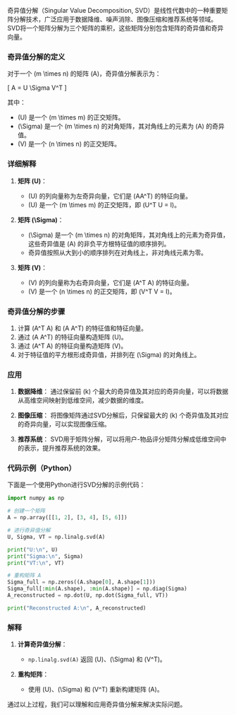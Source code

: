 奇异值分解（Singular Value Decomposition, SVD）是线性代数中的一种重要矩阵分解技术，广泛应用于数据降维、噪声消除、图像压缩和推荐系统等领域。SVD将一个矩阵分解为三个矩阵的乘积，这些矩阵分别包含矩阵的奇异值和奇异向量。

### 奇异值分解的定义

对于一个 \(m \times n\) 的矩阵 \(A\)，奇异值分解表示为：

\[
A = U \Sigma V^T
\]

其中：
- \(U\) 是一个 \(m \times m\) 的正交矩阵。
- \(\Sigma\) 是一个 \(m \times n\) 的对角矩阵，其对角线上的元素为 \(A\) 的奇异值。
- \(V\) 是一个 \(n \times n\) 的正交矩阵。

### 详细解释

1. **矩阵 \(U\)**：
   - \(U\) 的列向量称为左奇异向量，它们是 \(AA^T\) 的特征向量。
   - \(U\) 是一个 \(m \times m\) 的正交矩阵，即 \(U^T U = I\)。

2. **矩阵 \(\Sigma\)**：
   - \(\Sigma\) 是一个 \(m \times n\) 的对角矩阵，其对角线上的元素为奇异值，这些奇异值是 \(A\) 的非负平方根特征值的顺序排列。
   - 奇异值按照从大到小的顺序排列在对角线上，非对角线元素为零。

3. **矩阵 \(V\)**：
   - \(V\) 的列向量称为右奇异向量，它们是 \(A^T A\) 的特征向量。
   - \(V\) 是一个 \(n \times n\) 的正交矩阵，即 \(V^T V = I\)。

### 奇异值分解的步骤

1. 计算 \(A^T A\) 和 \(A A^T\) 的特征值和特征向量。
2. 通过 \(A A^T\) 的特征向量构造矩阵 \(U\)。
3. 通过 \(A^T A\) 的特征向量构造矩阵 \(V\)。
4. 对于特征值的平方根形成奇异值，并排列在 \(\Sigma\) 的对角线上。

### 应用

1. **数据降维**：
   通过保留前 \(k\) 个最大的奇异值及其对应的奇异向量，可以将数据从高维空间映射到低维空间，减少数据的维度。

2. **图像压缩**：
   将图像矩阵通过SVD分解后，只保留最大的 \(k\) 个奇异值及其对应的奇异向量，可以实现图像压缩。

3. **推荐系统**：
   SVD用于矩阵分解，可以将用户-物品评分矩阵分解成低维空间中的表示，提升推荐系统的效果。

### 代码示例（Python）

下面是一个使用Python进行SVD分解的示例代码：

```python
import numpy as np

# 创建一个矩阵
A = np.array([[1, 2], [3, 4], [5, 6]])

# 进行奇异值分解
U, Sigma, VT = np.linalg.svd(A)

print("U:\n", U)
print("Sigma:\n", Sigma)
print("VT:\n", VT)

# 重构矩阵 A
Sigma_full = np.zeros((A.shape[0], A.shape[1]))
Sigma_full[:min(A.shape), :min(A.shape)] = np.diag(Sigma)
A_reconstructed = np.dot(U, np.dot(Sigma_full, VT))

print("Reconstructed A:\n", A_reconstructed)
```

### 解释

1. **计算奇异值分解**：
   - `np.linalg.svd(A)` 返回 \(U\)、\(\Sigma\) 和 \(V^T\)。
   
2. **重构矩阵**：
   - 使用 \(U\)、\(\Sigma\) 和 \(V^T\) 重新构建矩阵 \(A\)。

通过以上过程，我们可以理解和应用奇异值分解来解决实际问题。